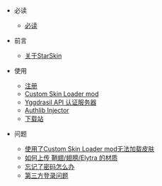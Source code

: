 * 必读 
  * [必读](./docs/a-1关于本页面.md)
  
* 前言

  * [关于StarSkin](./docs/b-1前言.md)
  
* 使用
  * [注册](./docs/c-1使用.md)
  * [Custom Skin Loader mod](./docs/c-2CustomSkinLoadermod.md)
  * [Yggdrasil API 认证服务器](./docs/c-3YggdrasilAPI认证服务器.md)
  * [Authlib Injector](./docs/c-4AuthlibInjector)
  * [下载站](./docs/d-下载站.md)
  
* 问题
  * [使用了Custom Skin Loader mod无法加载皮肤](./docs/e-1.md)
  * [如何上传 鞘翅/翅膀/Elytra 的材质](./docs/e-2.md)
  * [忘记了密码怎么办](./docs/e-3.md)
  * [第三方登录问题](./docs/e-4.md)
